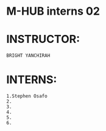 # M-HUB interns 02


# INSTRUCTOR:
    BRIGHT YANCHIRAH

# INTERNS:
    1.Stephen Osafo 
    2.
    3.
    4.
    5.
    6.
